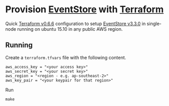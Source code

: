 # Provision [EventStore](https://geteventstore.com) with [Terraform](https://www.terraform.io/)

Quick [Terraform v0.6.6](https://www.terraform.io/) configuration to setup [EventStore v3.3.0](https://geteventstore.com) in single-node running on ubuntu 15.10 in any public AWS region.

## Running 

Create a ```terraform.tfvars``` file with the following content.

```
aws_access_key = "<your access key>"
aws_secret_key = "<your secret key>"
aws_region = "<region - e.g. ap-southeast-2>"
aws_key_pair = "<your keypair for that region>"
```


Run 

```
make
```
